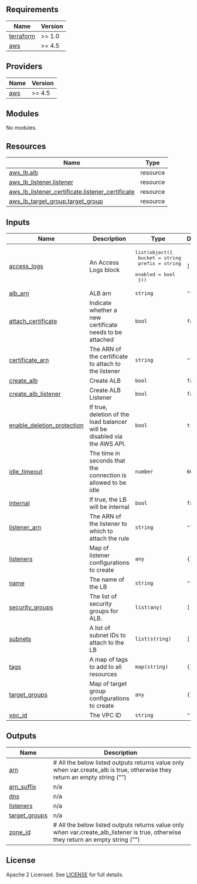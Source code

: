 ## Requirements

| Name | Version |
|------|---------|
| <a name="requirement_terraform"></a> [terraform](#requirement\_terraform) | >= 1.0 |
| <a name="requirement_aws"></a> [aws](#requirement\_aws) | >= 4.5 |

## Providers

| Name | Version |
|------|---------|
| <a name="provider_aws"></a> [aws](#provider\_aws) | >= 4.5 |

## Modules

No modules.

## Resources

| Name | Type |
|------|------|
| [aws_lb.alb](https://registry.terraform.io/providers/hashicorp/aws/latest/docs/resources/lb) | resource |
| [aws_lb_listener.listener](https://registry.terraform.io/providers/hashicorp/aws/latest/docs/resources/lb_listener) | resource |
| [aws_lb_listener_certificate.listener_certificate](https://registry.terraform.io/providers/hashicorp/aws/latest/docs/resources/lb_listener_certificate) | resource |
| [aws_lb_target_group.target_group](https://registry.terraform.io/providers/hashicorp/aws/latest/docs/resources/lb_target_group) | resource |

## Inputs

| Name | Description | Type | Default | Required |
|------|-------------|------|---------|:--------:|
| <a name="input_access_logs"></a> [access\_logs](#input\_access\_logs) | An Access Logs block | <pre>list(object({<br>    bucket  = string<br>    prefix  = string<br>    enabled = bool<br>  }))</pre> | `[]` | no |
| <a name="input_alb_arn"></a> [alb\_arn](#input\_alb\_arn) | ALB arn | `string` | `""` | no |
| <a name="input_attach_certificate"></a> [attach\_certificate](#input\_attach\_certificate) | Indicate whether a new certificate needs to be attached | `bool` | `false` | no |
| <a name="input_certificate_arn"></a> [certificate\_arn](#input\_certificate\_arn) | The ARN of the certificate to attach to the listener | `string` | `""` | no |
| <a name="input_create_alb"></a> [create\_alb](#input\_create\_alb) | Create ALB | `bool` | `false` | no |
| <a name="input_create_alb_listener"></a> [create\_alb\_listener](#input\_create\_alb\_listener) | Create ALB Listener | `bool` | `false` | no |
| <a name="input_enable_deletion_protection"></a> [enable\_deletion\_protection](#input\_enable\_deletion\_protection) | If true, deletion of the load balancer will be disabled via the AWS API. | `bool` | `true` | no |
| <a name="input_idle_timeout"></a> [idle\_timeout](#input\_idle\_timeout) | The time in seconds that the connection is allowed to be idle | `number` | `60` | no |
| <a name="input_internal"></a> [internal](#input\_internal) | If true, the LB will be internal | `bool` | `false` | no |
| <a name="input_listener_arn"></a> [listener\_arn](#input\_listener\_arn) | The ARN of the listener to which to attach the rule | `string` | `""` | no |
| <a name="input_listeners"></a> [listeners](#input\_listeners) | Map of listener configurations to create | `any` | `{}` | no |
| <a name="input_name"></a> [name](#input\_name) | The name of the LB | `string` | `""` | no |
| <a name="input_security_groups"></a> [security\_groups](#input\_security\_groups) | The list of security groups for ALB. | `list(any)` | `[]` | no |
| <a name="input_subnets"></a> [subnets](#input\_subnets) | A list of subnet IDs to attach to the LB | `list(string)` | `[]` | no |
| <a name="input_tags"></a> [tags](#input\_tags) | A map of tags to add to all resources | `map(string)` | `{}` | no |
| <a name="input_target_groups"></a> [target\_groups](#input\_target\_groups) | Map of target group configurations to create | `any` | `{}` | no |
| <a name="input_vpc_id"></a> [vpc\_id](#input\_vpc\_id) | The VPC ID | `string` | `""` | no |

## Outputs

| Name | Description |
|------|-------------|
| <a name="output_arn"></a> [arn](#output\_arn) | # All the below listed outputs returns value only when var.create\_alb is true, otherwise they return an empty string ("") |
| <a name="output_arn_suffix"></a> [arn\_suffix](#output\_arn\_suffix) | n/a |
| <a name="output_dns"></a> [dns](#output\_dns) | n/a |
| <a name="output_listeners"></a> [listeners](#output\_listeners) | n/a |
| <a name="output_target_groups"></a> [target\_groups](#output\_target\_groups) | n/a |
| <a name="output_zone_id"></a> [zone\_id](#output\_zone\_id) | # All the below listed outputs returns value only when var.create\_alb\_listener is true, otherwise they return an empty string ("") |

## License

Apache 2 Licensed. See [LICENSE](https://github.com/TechHoldingLLC/terraform-aws-alb/blob/main/LICENSE) for full details.